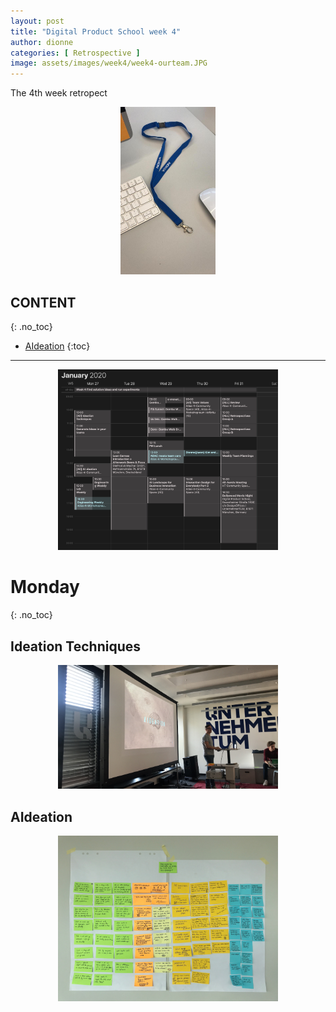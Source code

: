 ```yaml
---
layout: post
title: "Digital Product School week 4"
author: dionne
categories: [ Retrospective ]
image: assets/images/week4/week4-ourteam.JPG
--- 
```


The 4th week retropect

<div style="text-align:center">
    <img src="/assets/images/week4/jan-27-monday.JPG" width="30%" height="30%"/>
</div>

## CONTENT
{: .no_toc}

* [AIdeation](#aideation)
{:toc}

---

<div style="text-align:center">
    <img src="/assets/images/week4/schedule.png" width="70%" height="70%"/>
</div>

# Monday
{: .no_toc}

## Ideation Techniques

<div style="text-align:center">
    <img src="/assets/images/week4/aideation.JPG" width="70%" height="70%"/>
</div>

## AIdeation

<div style="text-align:center">
    <img src="/assets/images/week4/jan-27-monday-2.JPG" width="70%" height="70%"/>
</div>
